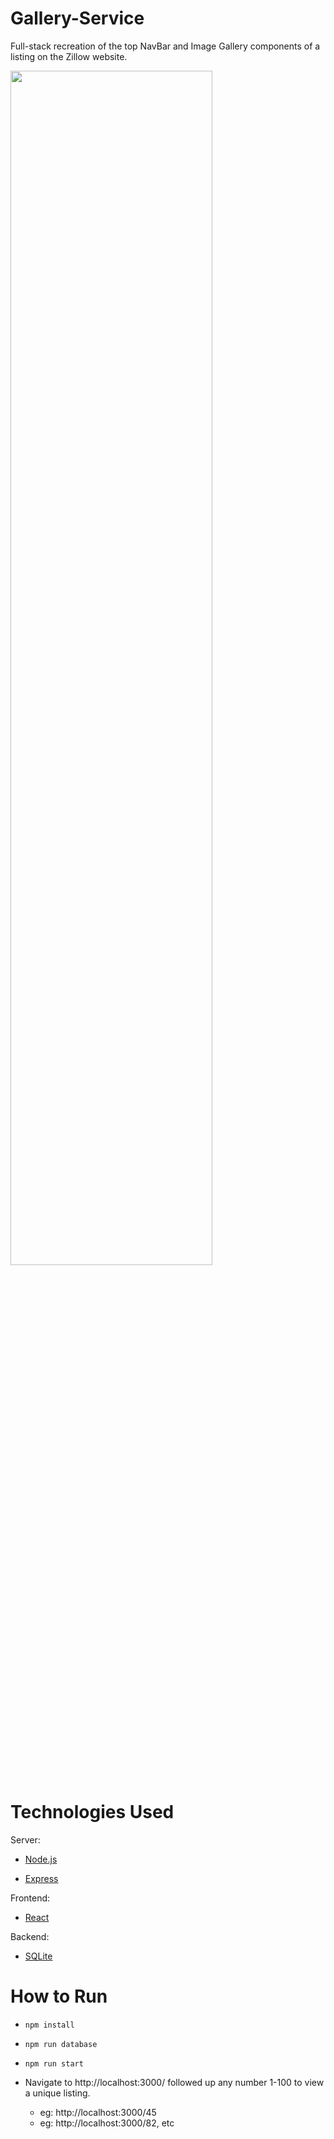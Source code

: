 # Gallery-Service

Full-stack recreation of the top NavBar and Image Gallery components of a listing on the Zillow website.

<img src='https://giant.gfycat.com/FatherlyPertinentGoral.gif' height='70%' width='80%'>

# Technologies Used

Server:

- [Node.js](https://nodejs.org/en/)

- [Express](https://expressjs.com)

Frontend:

- [React](https://reactjs.org/)

Backend:

- [SQLite](https://www.sqlite.org/index.html)

# How to Run

- `npm install`

- `npm run database`

- `npm run start`

- Navigate to http://localhost:3000/ followed up any number 1-100 to view a unique listing.
  - eg: http://localhost:3000/45
  - eg: http://localhost:3000/82, etc
